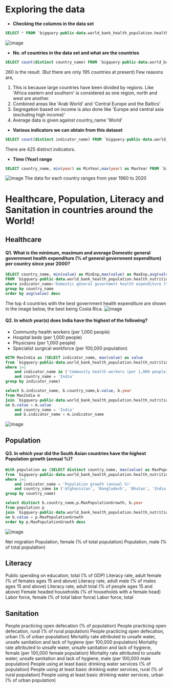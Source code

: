 # Exploring the data

* **Checking the columns in the data set**
```sql
SELECT * FROM `bigquery-public-data.world_bank_health_population.health_nutrition_population` LIMIT 100
```
![image](https://user-images.githubusercontent.com/87647811/130986752-cd4a6d2b-87b1-4689-ae1b-13cb665ee147.png)


* **No. of countries in the data set and what are the countries**
```sql
SELECT count(distinct country_name) FROM `bigquery-public-data.world_bank_health_population.health_nutrition_population`
```
260 is the result. (But there are only 195 countries at present)
Few reasons are,
  1.  This is because large countries have been divided by regions. Like 'Africa eastern and southern' is considered as one region, north and west are another.
  2.  Combined areas like 'Arab World' and 'Central Europe and the Baltics'
  3.  Segregation based on income is also done like 'Europe and central asia (excluding high income)'
  4.  Average data is given against country_name 'World'


* **Various indicators we can obtain from this dataset**
```sql
SELECT count(distinct indicator_name) FROM `bigquery-public-data.world_bank_health_population.health_nutrition_population`
```
There are 425 distinct indicators.


* **Time (Year) range**
```sql
SELECT country_name, min(year) as MinYear,max(year) as MaxYear FROM `bigquery-public-data.world_bank_health_population.health_nutrition_population` group by country_name
```
![image](https://user-images.githubusercontent.com/87647811/131004880-c76abc4b-38c3-4b0d-a8b3-750182b749a9.png)
The data for each country ranges from year 1960 to 2020

# Healthcare, Population, Literacy and Sanitation in countries around the World!

## Healthcare 
#### Q1. What is the minimum, maximum and average Domestic general government health expenditure (% of general government expenditure) per country since year 2000?
```sql
SELECT country_name, min(value) as MinExp,max(value) as MaxExp,avg(value) as AvgExp
FROM `bigquery-public-data.world_bank_health_population.health_nutrition_population` 
where indicator_name='Domestic general government health expenditure (% of general government expenditure)' and year >= 2000
group by country_name
order by avg(value) desc
```
The top 4 countries with the best government health expenditure are shown in the image below, the best being Costa Rica. 
![image](https://user-images.githubusercontent.com/87647811/131148819-c4612b4a-dbb7-4737-add5-c989385912ce.png)

#### Q2. In which year(s) does India have the highest of the following?
* Community health workers (per 1,000 people)
* Hospital beds (per 1,000 people)
* Physicians (per 1,000 people)
* Specialist surgical workforce (per 100,000 population)
```sql
WITH MaxIndia as (SELECT indicator_name, max(value) as value
from `bigquery-public-data.world_bank_health_population.health_nutrition_population` 
where 1=1
    and indicator_name in ('Community health workers (per 1,000 people)','Hospital beds (per 1,000 people)','Physicians (per 1,000 people)','Specialist surgical workforce (per 100,000 population)')
    and country_name = 'India'
group by indicator_name)

select b.indicator_name, b.country_name,b.value, b.year
from MaxIndia m
join `bigquery-public-data.world_bank_health_population.health_nutrition_population` b
on b.value = m.value 
    and country_name = 'India'
    and b.indicator_name = m.indicator_name
```
![image](https://user-images.githubusercontent.com/87647811/131174978-9d435d62-f9fe-4ae3-ba42-63d0dda158f7.png)

## Population
#### Q3. In which year did the South Asian countries have the highest Population growth (annual %)?
```sql
With population as (SELECT distinct country_name, max(value) as MaxPopulationGrowth
from `bigquery-public-data.world_bank_health_population.health_nutrition_population` 
where 1=1
    and indicator_name = 'Population growth (annual %)'
    and country_name in ('Afghanistan', 'Bangladesh', 'Bhutan', 'India', 'Nepal', 'Pakistan', 'Sri Lanka','Maldives')
group by country_name)

select distinct b.country_name,p.MaxPopulationGrowth, b.year
from population p
join `bigquery-public-data.world_bank_health_population.health_nutrition_population` b
on b.value = p.MaxPopulationGrowth 
order by p.MaxPopulationGrowth desc
```
![image](https://user-images.githubusercontent.com/87647811/131176800-1e8158f8-f051-4230-b54e-14b2156d4b63.png)

Net migration
Population, female (% of total population)
Population, male (% of total population)

## Literacy
Public spending on education, total (% of GDP)
Literacy rate, adult female (% of females ages 15 and above)
Literacy rate, adult male (% of males ages 15 and above)
Literacy rate, adult total (% of people ages 15 and above)
Female headed households (% of households with a female head)
Labor force, female (% of total labor force)
Labor force, total

## Sanitation
People practicing open defecation (% of population)
People practicing open defecation, rural (% of rural population)
People practicing open defecation, urban (% of urban population)
Mortality rate attributed to unsafe water, unsafe sanitation and lack of hygiene (per 100,000 population)
Mortality rate attributed to unsafe water, unsafe sanitation and lack of hygiene, female (per 100,000 female population)
Mortality rate attributed to unsafe water, unsafe sanitation and lack of hygiene, male (per 100,000 male population)
People using at least basic drinking water services (% of population)
People using at least basic drinking water services, rural (% of rural population)
People using at least basic drinking water services, urban (% of urban population)

